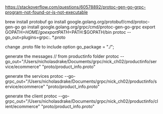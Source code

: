 https://stackoverflow.com/questions/60578892/protoc-gen-go-grpc-program-not-found-or-is-not-executable

brew install protobuf
go install google.golang.org/protobuf/cmd/protoc-gen-go
go install google.golang.org/grpc/cmd/protoc-gen-go-grpc
export GOPATH=$HOME/go
export PATH=$PATH:$GOPATH/bin
protoc --go_out=plugins=grpc:. *.proto

change .proto file to include
option go_package = "./";

generate the messages
// from productinfo folder
protoc --go_out="/Users/nicholasdrake/Documents/grpc/nick_ch02/productinfo/service/ecommerce" "proto/product_info.proto"

generate the services
protoc --go-grpc_out="/Users/nicholasdrake/Documents/grpc/nick_ch02/productinfo/service/ecommerce" "proto/product_info.proto"

generate the client
protoc --go-grpc_out="/Users/nicholasdrake/Documents/grpc/nick_ch02/productinfo/client/ecommerce" "proto/product_info.proto"
